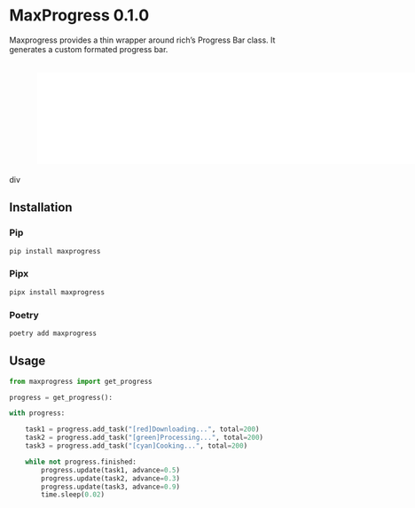 # MaxProgress 0.1.0

Maxprogress provides a thin wrapper around rich’s Progress Bar class. It generates a custom formated progress bar.

<div style="max-width:80%;margin:auto;padding:20px;">
  <iframe src="maxprogress.gif" width="997" height="164" frameBorder="0" allowFullScreen>maxprogress</iframe>
</div>div

## Installation

### Pip

```bash
pip install maxprogress
```

### Pipx

```bash
pipx install maxprogress
```

### Poetry

```bash
poetry add maxprogress
```

## Usage

```python
from maxprogress import get_progress

progress = get_progress():

with progress:

    task1 = progress.add_task("[red]Downloading...", total=200)
    task2 = progress.add_task("[green]Processing...", total=200)
    task3 = progress.add_task("[cyan]Cooking...", total=200)

    while not progress.finished:
        progress.update(task1, advance=0.5)
        progress.update(task2, advance=0.3)
        progress.update(task3, advance=0.9)
        time.sleep(0.02)

```
